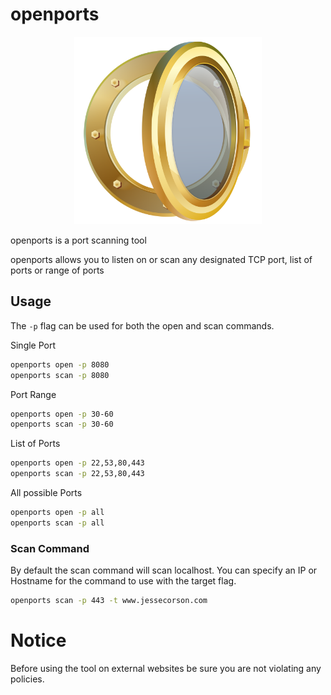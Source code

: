 # openports

<center><img src="https://github.com/jessecorson/openports/raw/master/logo/logo.png" width="300"></center>

openports is a port scanning tool

openports allows you to listen on or scan any designated TCP port, list of ports or range of ports

## Usage

The `-p` flag can be used for both the open and scan commands.

Single Port
```bash
openports open -p 8080
openports scan -p 8080
```

Port Range
```bash
openports open -p 30-60
openports scan -p 30-60
```

List of Ports
```bash
openports open -p 22,53,80,443
openports scan -p 22,53,80,443
```

All possible Ports
```bash
openports open -p all
openports scan -p all
```

### Scan Command
By default the scan command will scan localhost. You can specify an IP or Hostname for the command to use with the target flag.
```bash
openports scan -p 443 -t www.jessecorson.com
```

# Notice
Before using the tool on external websites be sure you are not violating any policies.